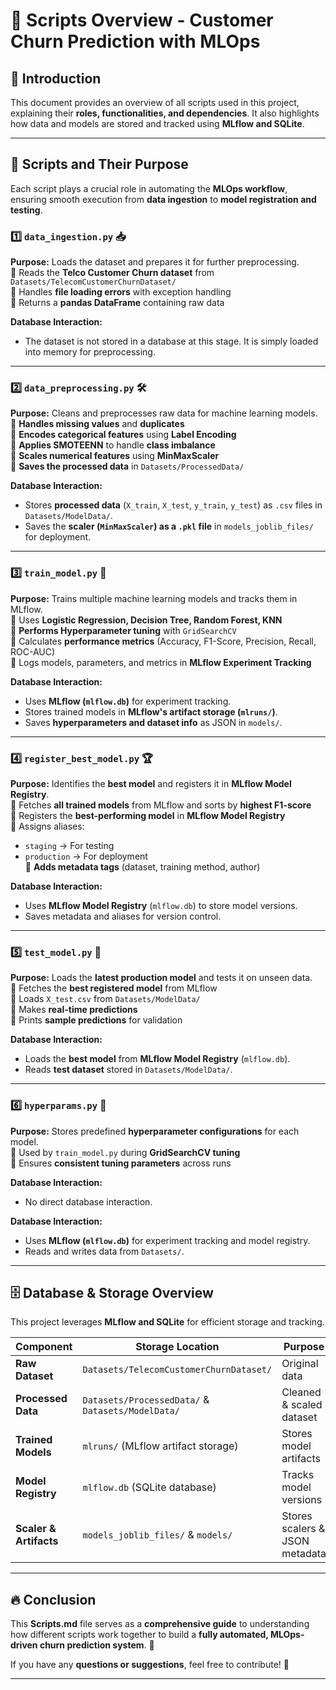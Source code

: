 # 📜 **Scripts Overview - Customer Churn Prediction with MLOps**  

## 📌 **Introduction**
This document provides an overview of all scripts used in this project, explaining their **roles, functionalities, and dependencies**. It also highlights how data and models are stored and tracked using **MLflow and SQLite**.

---

## 📂 **Scripts and Their Purpose**
Each script plays a crucial role in automating the **MLOps workflow**, ensuring smooth execution from **data ingestion** to **model registration and testing**.

### 1️⃣ `data_ingestion.py` 📥  
**Purpose:** Loads the dataset and prepares it for further preprocessing.  
🔹 Reads the **Telco Customer Churn dataset** from `Datasets/TelecomCustomerChurnDataset/`  
🔹 Handles **file loading errors** with exception handling  
🔹 Returns a **pandas DataFrame** containing raw data  

**Database Interaction:**  
- The dataset is not stored in a database at this stage. It is simply loaded into memory for preprocessing.  

---

### 2️⃣ `data_preprocessing.py` 🛠️  
**Purpose:** Cleans and preprocesses raw data for machine learning models.  
🔹 **Handles missing values** and **duplicates**  
🔹 **Encodes categorical features** using **Label Encoding**  
🔹 **Applies SMOTEENN** to handle **class imbalance**  
🔹 **Scales numerical features** using **MinMaxScaler**  
🔹 **Saves the processed data** in `Datasets/ProcessedData/`  

**Database Interaction:**  
- Stores **processed data** (`X_train`, `X_test`, `y_train`, `y_test`) as `.csv` files in `Datasets/ModelData/`.  
- Saves the **scaler (`MinMaxScaler`) as a `.pkl` file** in `models_joblib_files/` for deployment.  

---

### 3️⃣ `train_model.py` 🎯  
**Purpose:** Trains multiple machine learning models and tracks them in MLflow.  
🔹 Uses **Logistic Regression, Decision Tree, Random Forest, KNN**  
🔹 **Performs Hyperparameter tuning** with `GridSearchCV`  
🔹 Calculates **performance metrics** (Accuracy, F1-Score, Precision, Recall, ROC-AUC)  
🔹 Logs models, parameters, and metrics in **MLflow Experiment Tracking**  

**Database Interaction:**  
- Uses **MLflow (`mlflow.db`)** for experiment tracking.  
- Stores trained models in **MLflow's artifact storage (`mlruns/`)**.  
- Saves **hyperparameters and dataset info** as JSON in `models/`.  

---

### 4️⃣ `register_best_model.py` 🏆  
**Purpose:** Identifies the **best model** and registers it in **MLflow Model Registry**.  
🔹 Fetches **all trained models** from MLflow and sorts by **highest F1-score**  
🔹 Registers the **best-performing model** in **MLflow Model Registry**  
🔹 Assigns aliases:  
   - `staging` → For testing  
   - `production` → For deployment  
🔹 **Adds metadata tags** (dataset, training method, author)  

**Database Interaction:**  
- Uses **MLflow Model Registry** (`mlflow.db`) to store model versions.  
- Saves metadata and aliases for version control.  

---

### 5️⃣ `test_model.py` 🔬  
**Purpose:** Loads the **latest production model** and tests it on unseen data.  
🔹 Fetches the **best registered model** from MLflow  
🔹 Loads `X_test.csv` from `Datasets/ModelData/`  
🔹 Makes **real-time predictions**  
🔹 Prints **sample predictions** for validation  

**Database Interaction:**  
- Loads the **best model** from **MLflow Model Registry** (`mlflow.db`).  
- Reads **test dataset** stored in `Datasets/ModelData/`.  

---

### 6️⃣ `hyperparams.py` 🔢  
**Purpose:** Stores predefined **hyperparameter configurations** for each model.  
🔹 Used by `train_model.py` during **GridSearchCV tuning**  
🔹 Ensures **consistent tuning parameters** across runs  

**Database Interaction:**  
- No direct database interaction.  

**Database Interaction:**  
- Uses **MLflow (`mlflow.db`)** for experiment tracking and model registry.  
- Reads and writes data from `Datasets/`.  

---

## 🗄️ **Database & Storage Overview**  
This project leverages **MLflow and SQLite** for efficient storage and tracking.

| **Component**      | **Storage Location**                      | **Purpose** |
|-------------------|-----------------------------------------|-------------|
| **Raw Dataset**   | `Datasets/TelecomCustomerChurnDataset/` | Original data |
| **Processed Data** | `Datasets/ProcessedData/` & `Datasets/ModelData/` | Cleaned & scaled dataset |
| **Trained Models** | `mlruns/` (MLflow artifact storage) | Stores model artifacts |
| **Model Registry** | `mlflow.db` (SQLite database) | Tracks model versions |
| **Scaler & Artifacts** | `models_joblib_files/` & `models/` | Stores scalers & JSON metadata |


---

## 🔥 **Conclusion**  
This **Scripts.md** file serves as a **comprehensive guide** to understanding how different scripts work together to build a **fully automated, MLOps-driven churn prediction system**. 🚀  

If you have any **questions or suggestions**, feel free to contribute! 🤝

---